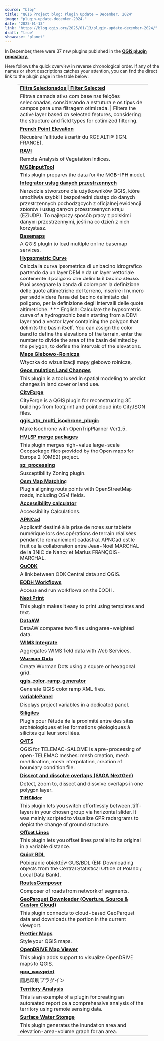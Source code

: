 ```yaml
---
source: "blog"
title: "QGIS Project blog: Plugin Update – December, 2024"
image: "plugin-update-december-2024."
date: "2025-01-13"
link: "https://blog.qgis.org/2025/01/13/plugin-update-december-2024/"
draft: "true"
showcase: "planet"
---
```


<p>In December, there were 37 new plugins published in the <a href="https://plugins.qgis.org/plugins/"><strong>QGIS plugin repository</strong>.</a></p>



<p>Here follows the quick overview in reverse chronological order. If any of the names or short descriptions catches your attention, you can find the direct link to the plugin page in the table below: </p>



<figure class="wp-block-table"><table class="has-fixed-layout"><tbody><tr><td><a href="https://plugins.qgis.org/plugins/filtra_selecionados/"><strong>Filtra Selecionados | Filter Selected</strong></a></td></tr><tr><td>Filtra a camada ativa com base nas feições selecionadas, considerando a estrutura e os tipos de campos para uma filtragem otimizada. | Filters the active layer based on selected features, considering the structure and field types for optimized filtering.</td></tr><tr><td><a href="https://plugins.qgis.org/plugins/french_point_elevation/"><strong>French Point Elevation</strong></a></td></tr><tr><td>Récupère l&#8217;altitude à partir du RGE ALTI® (IGN, FRANCE).</td></tr><tr><td><a href="https://plugins.qgis.org/plugins/ravi/"><strong>RAVI</strong></a></td></tr><tr><td>Remote Analysis of Vegetation Indices.</td></tr><tr><td><a href="https://plugins.qgis.org/plugins/mgbinputtool/"><strong>MGBInputTool</strong></a></td></tr><tr><td>This plugin prepares the data for the MGB-IPH model.</td></tr><tr><td><a href="https://plugins.qgis.org/plugins/integrator_uslug_danych_przestrzennych/"><strong>Integrator usług danych przestrzennych</strong></a></td></tr><tr><td>Narzędzie stworzone dla użytkowników QGIS, które umożliwia szybki i bezpośredni dostęp do danych przestrzennych pochodzących z oficjalnej ewidencji zbiorów i usług danych przestrzennych kraju (EZiUDP). To najlepszy sposób pracy z polskimi danymi przestrzennymi, jeśli na co dzień z nich korzystasz.</td></tr><tr><td><a href="https://plugins.qgis.org/plugins/basemaps/"><strong>Basemaps</strong></a></td></tr><tr><td>A QGIS plugin to load multiple online basemap services.</td></tr><tr><td><a href="https://plugins.qgis.org/plugins/hypsometric_curve/"><strong>Hypsometric Curve</strong></a></td></tr><tr><td>Calcola la curva ipsometrica di un bacino idrografico partendo da un layer DEM e da un layer vettoriale contenente il poligono che delimita il bacino stesso. Puoi assegnare la banda di colore per la definizione delle quote altimetriche del terreno, inserire il numero per suddividere l&#8217;area del bacino delimitato dal poligono, per la definizione degli intervalli delle quote altimetriche. *** English: Calculate the hypsometric curve of a hydrographic basin starting from a DEM layer and a vector layer containing the polygon that delimits the basin itself. You can assign the color band to define the elevations of the terrain, enter the number to divide the area of ​​the basin delimited by the polygon, to define the intervals of the elevations.</td></tr><tr><td><a href="https://plugins.qgis.org/plugins/mapa_glebowo_rolnicza/"><strong>Mapa Glebowo-Rolnicza</strong></a></td></tr><tr><td>Wtyczka do wizualizacji mapy glebowo rolniczej.</td></tr><tr><td><a href="https://plugins.qgis.org/plugins/geosimulation_land_changes/"><strong>Geosimulation Land Changes</strong></a></td></tr><tr><td>This plugin is a tool used in spatial modeling to predict changes in land cover or land use.</td></tr><tr><td><a href="https://plugins.qgis.org/plugins/CityForge/"><strong>CityForge</strong></a></td></tr><tr><td>CityForge is a QGIS plugin for reconstructing 3D buildings from footprint and point cloud into CityJSON files.</td></tr><tr><td><a href="https://plugins.qgis.org/plugins/qgis_otp_multi_isochrone_plugin/"><strong>qgis_otp_multi_isochrone_plugin</strong></a></td></tr><tr><td>Make Isochrone with OpenTripPlanner Ver1.5.</td></tr><tr><td><a href="https://plugins.qgis.org/plugins/hvlsp_merge_packages/"><strong>HVLSP merge packages</strong></a></td></tr><tr><td>This plugin merges high-value large-scale Geopackage files provided by the Open maps for Europe 2 (OME2) project.</td></tr><tr><td><a href="https://plugins.qgis.org/plugins/sz_module/"><strong>sz_processing</strong></a></td></tr><tr><td>Susceptibility Zoning plugin.</td></tr><tr><td><a href="https://plugins.qgis.org/plugins/osm_map_matching/"><strong>Osm Map Matching</strong></a></td></tr><tr><td>Plugin aligning route points with OpenStreetMap roads, including OSM fields.</td></tr><tr><td><a href="https://plugins.qgis.org/plugins/tau_net_calc/"><strong>Accessibility calculator</strong></a></td></tr><tr><td>Accessibility Calculations.</td></tr><tr><td><a href="https://plugins.qgis.org/plugins/apncad/"><strong>APNCad</strong></a></td></tr><tr><td>Applicatif destiné à la prise de notes sur tablette numérique lors des opérations de terrain réalisées pendant le remaniement cadastral. APNCad est le fruit de la collaboration entre Jean-Noël MARCHAL de la BNIC de Nancy et Marius FRANÇOIS-MARCHAL.</td></tr><tr><td><a href="https://plugins.qgis.org/plugins/quodk/"><strong>QuODK</strong></a></td></tr><tr><td>A link between ODK Central data and QGIS.</td></tr><tr><td><a href="https://plugins.qgis.org/plugins/eodh_qgis/"><strong>EODH Workflows</strong></a></td></tr><tr><td>Access and run workflows on the EODH.</td></tr><tr><td><a href="https://plugins.qgis.org/plugins/nextprint/"><strong>Next Print</strong></a></td></tr><tr><td>This plugin makes it easy to print using templates and text.</td></tr><tr><td><a href="https://plugins.qgis.org/plugins/dataaw/"></a><a href="https://plugins.qgis.org/plugins/dataaw/"><strong>DataAW</strong></a></td></tr><tr><td>DataAW compares two files using area-weighted data.</td></tr><tr><td><a href="https://plugins.qgis.org/plugins/wimsintegrate/"><strong>WIMS Integrate</strong></a></td></tr><tr><td>Aggregates WIMS field data with Web Services.</td></tr><tr><td><a href="https://plugins.qgis.org/plugins/wurman_dots/"><strong>Wurman Dots</strong></a></td></tr><tr><td>Create Wurman Dots using a square or hexagonal grid.</td></tr><tr><td><a href="https://plugins.qgis.org/plugins/color_ramp/"><strong>qgis_color_ramp_generator</strong></a></td></tr><tr><td>Generate QGIS color ramp XML files.</td></tr><tr><td><a href="https://plugins.qgis.org/plugins/variable_panel/"><strong>variablePanel</strong></a></td></tr><tr><td>Displays project variables in a dedicated panel.</td></tr><tr><td><a href="https://plugins.qgis.org/plugins/siligites/"><strong>Siligites</strong></a></td></tr><tr><td>Plugin pour l&#8217;étude de la proximité entre des sites archéologiques et les formations géologiques à silicites qui leur sont liées.</td></tr><tr><td><a href="https://plugins.qgis.org/plugins/q4ts/"><strong>Q4TS</strong></a></td></tr><tr><td>QGIS for TELEMAC-SALOME is a pre-processing of open-TELEMAC meshes: mesh creation, mesh modification, mesh interpolation, creation of boundary condition file.</td></tr><tr><td><a href="https://plugins.qgis.org/plugins/dissect_dissolve_overlaps_sagang/"><strong>Dissect and dissolve overlaps (SAGA NextGen)</strong></a></td></tr><tr><td>Detect, zoom to, dissect and dissolve overlaps in one polygon layer.</td></tr><tr><td><a href="https://plugins.qgis.org/plugins/tiff_slider/"><strong>TiffSlider</strong></a></td></tr><tr><td>This plugin lets you switch effortlessly between .tiff-layers in your chosen group via horizontal slider. It was mainly scripted to visualize GPR radargrams to depict the change of ground structure.</td></tr><tr><td><a href="https://plugins.qgis.org/plugins/offset_lines/"><strong>Offset Lines</strong></a></td></tr><tr><td>This plugin lets you offset lines parallel to its original in a variable distance.</td></tr><tr><td><a href="https://plugins.qgis.org/plugins/quick_bdl/"><strong>Quick BDL</strong></a></td></tr><tr><td>Pobieranie obiektów GUS/BDL (EN: Downloading objects from the Central Statistical Office of Poland / Local Data Bank).</td></tr><tr><td><a href="https://plugins.qgis.org/plugins/routes_composer/"><strong>RoutesComposer</strong></a></td></tr><tr><td>Composer of roads from network of segments.</td></tr><tr><td><a href="https://plugins.qgis.org/plugins/qgis_plugin_gpq_downloader/"><strong>GeoParquet Downloader (Overture, Source &amp; Custom Cloud)</strong></a></td></tr><tr><td>This plugin connects to cloud-based GeoParquet data and downloads the portion in the current viewport.</td></tr><tr><td><a href="https://plugins.qgis.org/plugins/prettier_maps/"><strong>Prettier Maps</strong></a></td></tr><tr><td>Style your QGIS maps.</td></tr><tr><td><a href="https://plugins.qgis.org/plugins/odrviewer/"><strong>OpenDRIVE Map Viewer</strong></a></td></tr><tr><td>This plugin adds support to visualize OpenDRIVE maps to QGIS.</td></tr><tr><td><a href="https://plugins.qgis.org/plugins/geo_easyprint/"><strong>geo_easyprint</strong></a></td></tr><tr><td>簡易印刷プラグイン</td></tr><tr><td><a href="https://plugins.qgis.org/plugins/qgis_plugin/"><strong>Territory Analysis</strong></a></td></tr><tr><td>This is an example of a plugin for creating an automated report on a comprehensive analysis of the territory using remote sensing data.</td></tr><tr><td><a href="https://plugins.qgis.org/plugins/surface_water_storage/"><strong>Surface Water Storage</strong></a></td></tr><tr><td>This plugin generates the inundation area and elevation-area-volume graph for an area.</td></tr></tbody></table></figure>



<p></p>
